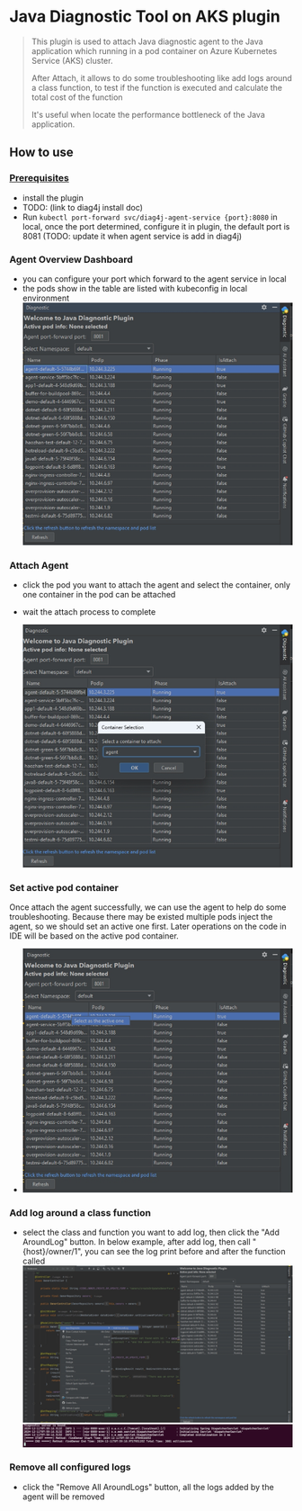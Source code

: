 # Java Diagnostic Tool on AKS plugin
> This plugin is used to attach Java diagnostic agent to the Java application which running in a pod container on Azure Kubernetes Service (AKS) cluster.
> 
> After Attach, it allows to do some troubleshooting like add logs around a class function, to test if the function is executed and calculate the total cost of the function
>
> It's useful when locate the performance bottleneck of the Java application.

## How to use
### [Prerequisites](#prerequisites)
  - install the plugin
  - TODO: (link to diag4j install doc)
  - Run `kubectl port-forward svc/diag4j-agent-service {port}:8080` in local, once the port determined, configure it in plugin, the default port is 8081
    (TODO: update it when agent service is add in diag4j)
### Agent Overview Dashboard
  - you can configure your port which forward to the agent service in local 
  - the pods show in the table are listed with kubeconfig in local environment
    ![Agent Overview](doc/images/overview.png)
### Attach Agent
  - click the pod you want to attach the agent and select the container, only one container in the pod can be attached
  - wait the attach process to complete
  
    ![Attach Agent](doc/images/attach.png)
### Set active pod container
 Once attach the agent successfully, we can use the agent to help do some troubleshooting. Because there may be existed multiple pods inject the agent, so we should set an active one first. Later operations on the code in IDE will be based on the active pod container.

- ![Set active pod container](doc/images/setactive.png)

### Add log around a class function
- select the class and function you want to add log, then click the "Add AroundLog" button. In below example, after add log, then call "
  {host}/owner/1", you can see the log print before and after the function called
![Add Log](doc/images/addlog.png)
![Log Print](doc/images/showlog.png)

### Remove all configured logs
- click the "Remove All AroundLogs" button, all the logs added by the agent will be removed
